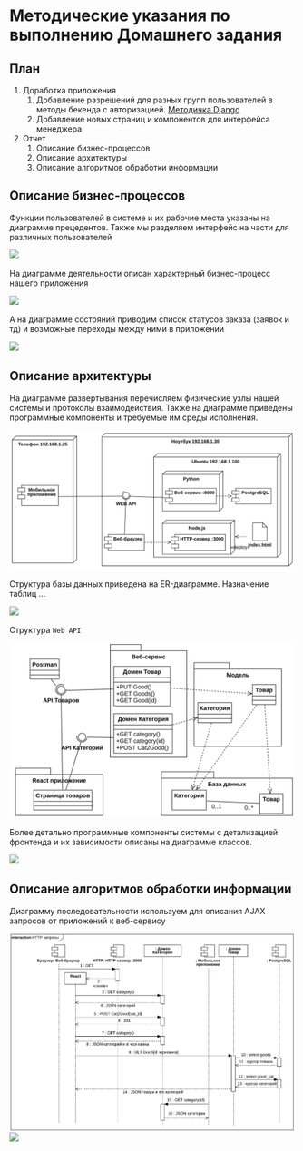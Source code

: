 # Методические указания по выполнению Домашнего задания

## План

1. Доработка приложения
    1. Добавление разрешений для разных групп пользователей в методы бекенда с авторизацией. [Методичка Django](Permissions.md)
    2. Добавление новых страниц и компонентов для интерфейса менеджера 
2. Отчет
    1. Описание бизнес-процессов
    2. Описание архитектуры
    3. Описание алгоритмов обработки информации

## Описание бизнес-процессов

Функции пользователей в системе и их рабочие места указаны на диаграмме прецедентов. Также мы разделяем интерфейс на части для различных пользователей

![](assets/use-case.png)

На диаграмме деятельности описан характерный бизнес-процесс нашего приложения

![](assets/activity.png)

А на диаграмме состояний приводим список статусов заказа (заявок и тд) и возможные переходы между ними в приложении

![](assets/state.png)

## Описание архитектуры

На диаграмме развертывания перечисляем физические узлы нашей системы и протоколы взаимодействия. Также на диаграмме приведены программные компоненты и требуемые им среды исполнения.  

![](assets/deployment.png)

Структура базы данных приведена на ER-диаграмме. Назначение таблиц ... 

![](assets/er.png)

Структура `Web API`

![](assets/postman.png)

Более детально программные компоненты системы с детализацией фронтенда и их зависимости описаны на диаграмме классов.

![](assets/classes.png)

## Описание алгоритмов обработки информации

Диаграмму последовательности используем для описания AJAX запросов от приложений к веб-сервису

![](assets/sequence2.png)
![](assets/sequence.png)



